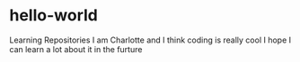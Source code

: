 # hello-world
Learning Repositories
I am Charlotte and I think coding is really cool
I hope I can learn a lot about it in the furture
